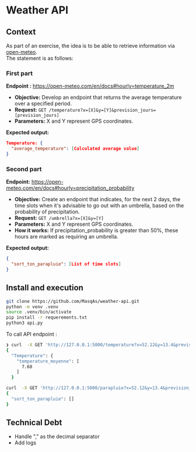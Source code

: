 # Weather API

## Context

As part of an exercise, the idea is to be able to retrieve information via [open-meteo](https://open-meteo.com/en/docs).  
The statement is as follows:  

### First part  

**Endpoint :** <https://open-meteo.com/en/docs#hourly=temperature_2m>

- **Objective:** Develop an endpoint that returns the average temperature over a specified period.  
- **Request:** `GET /temperature?x=[X]&y=[Y]&prevision_jours=[prevision_jours]`
- **Parameters:** X and Y represent GPS coordinates.  

**Expected output:**

```json
Temperature: {
  "average_temperature": [Calculated average value]
}
```

### Second part  

**Endpoint:** <https://open-meteo.com/en/docs#hourly=precipitation_probability>

- **Objective:** Create an endpoint that indicates, for the next 2 days, the time slots when it's advisable to go out with an umbrella, based on the probability of precipitation.
- **Request:** `GET /umbrella?x=[X]&y=[Y]`
- **Parameters:** X and Y represent GPS coordinates.
- **How it works:** If precipitation_probability is greater than 50%, these hours are marked as requiring an umbrella.

**Expected output:**

```json
{
  "sort_ton_parapluie": [List of time slots]
}
```

## Install and execution

```bash
git clone https://github.com/MasqAs/weather-api.git
python -m venv .venv 
source .venv/bin/activate
pip install -r requerements.txt
python3 api.py
```

To call API endpoint :  

```bash
❯ curl  -X GET 'http://127.0.0.1:5000/temperature?x=52.12&y=13.4&prevision_jours=3'
{
  "Temperature": {
    "temperature_moyenne": [
      7.68
    ]
  }

curl  -X GET 'http://127.0.0.1:5000/parapluie?x=52.12&y=13.4&prevision_jours=3'
{
  "sort_ton_parapluie": []
}
```

## Technical Debt

- Handle "," as the decimal separator
- Add logs
